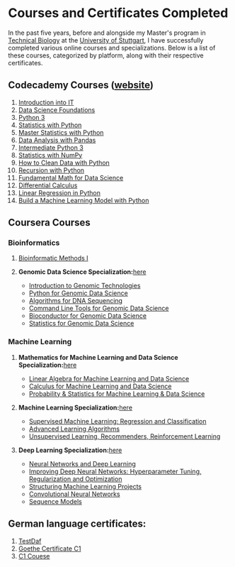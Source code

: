# Courses and Certificates Completed

In the past five years, before and alongside my Master's program in [Technical Biology](https://www.uni-stuttgart.de/en/study/study-programs/Technical-Biology-M.Sc./) at the [University of Stuttgart](https://www.uni-stuttgart.de/en/), I have successfully completed various online courses and specializations. Below is a list of these courses, categorized by platform, along with their respective certificates.

## Codecademy Courses ([website](https://www.codecademy.com/))

1. [Introduction into IT](https://github.com/LoqmanSamani/code-cademy/blob/systembiology/code-cademy/intro_to_IT.pdf)
2. [Data Science Foundations](https://github.com/LoqmanSamani/code-cademy/blob/systembiology/code-cademy/data_science_foundations.pdf)
3. [Python 3](https://github.com/LoqmanSamani/code-cademy/blob/systembiology/code-cademy/python3.pdf)
4. [Statistics with Python](https://github.com/LoqmanSamani/code-cademy/blob/systembiology/code-cademy/statistics_with_python.pdf)
5. [Master Statistics with Python](https://github.com/LoqmanSamani/code-cademy/blob/systembiology/code-cademy/master_statistics_with_python.pdf)
6. [Data Analysis with Pandas](https://github.com/LoqmanSamani/code-cademy/blob/systembiology/code-cademy/pandas.pdf)
7. [Intermediate Python 3](https://github.com/LoqmanSamani/code-cademy/blob/systembiology/code-cademy/intermediate_python3.pdf)
8. [Statistics with NumPy](https://github.com/LoqmanSamani/code-cademy/blob/systembiology/code-cademy/numpy.pdf)
9. [How to Clean Data with Python](https://github.com/LoqmanSamani/code-cademy/blob/systembiology/code-cademy/data_cleaning_with_python.pdf)
10. [Recursion with Python](https://github.com/LoqmanSamani/code-cademy/blob/systembiology/code-cademy/recursion.pdf)
11. [Fundamental Math for Data Science](https://github.com/LoqmanSamani/code-cademy/blob/systembiology/code-cademy/fundamental_math_for_data_science.pdf)
12. [Differential Calculus](https://github.com/LoqmanSamani/code-cademy/blob/systembiology/code-cademy/differential_calculus.pdf)
13. [Linear Regression in Python](https://github.com/LoqmanSamani/code-cademy/blob/systembiology/code-cademy/linear_regression.pdf)
14. [Build a Machine Learning Model with Python](https://github.com/LoqmanSamani/code-cademy/blob/systembiology/code-cademy/machine_learning_with_python.pdf)

## Coursera Courses

### Bioinformatics

1. [Bioinformatic Methods I](https://github.com/LoqmanSamani/code-cademy/blob/systembiology/bioinformatics/bioinformatic_methods_1.pdf)

2. **Genomic Data Science Specialization:**[here](https://github.com/LoqmanSamani/code-cademy/blob/systembiology/bioinformatics/genomic_data_science.pdf)

    - [Introduction to Genomic Technologies](https://github.com/LoqmanSamani/code-cademy/blob/systembiology/bioinformatics/intro_genomic_technology.pdf)
    - [Python for Genomic Data Science](https://github.com/LoqmanSamani/code-cademy/blob/systembiology/bioinformatics/python_for_genomic_data_science.pdf)
    - [Algorithms for DNA Sequencing](https://github.com/LoqmanSamani/code-cademy/blob/systembiology/bioinformatics/algorithms_for_dna_sequencing.pdf)
    - [Command Line Tools for Genomic Data Science](https://github.com/LoqmanSamani/code-cademy/blob/systembiology/bioinformatics/command_line_tools_for_genomic_data_science.pdf)
    - [Bioconductor for Genomic Data Science](https://github.com/LoqmanSamani/code-cademy/blob/systembiology/bioinformatics/bioconductor_for_genomic_datascience.pdf)
    - [Statistics for Genomic Data Science](https://github.com/LoqmanSamani/code-cademy/blob/systembiology/bioinformatics/statistics_for_genomic_data_science.pdf)


### Machine Learning

1. **Mathematics for Machine Learning and Data Science Specialization:**[here](https://github.com/LoqmanSamani/code-cademy/blob/systembiology/machine-learning/mathematics_for_ml_%26_datascience.pdf)

    - [Linear Algebra for Machine Learning and Data Science](https://github.com/LoqmanSamani/code-cademy/blob/systembiology/machine-learning/linear_algebra.pdf)
    - [Calculus for Machine Learning and Data Science](https://github.com/LoqmanSamani/code-cademy/blob/systembiology/machine-learning/calculus.pdf)
    - [Probability & Statistics for Machine Learning & Data Science](https://github.com/LoqmanSamani/code-cademy/blob/systembiology/machine-learning/calculus.pdf)

2. **Machine Learning Specialization:**[here](https://github.com/LoqmanSamani/code-cademy/blob/systembiology/machine-learning/calculus.pdf)

    - [Supervised Machine Learning: Regression and Classification](https://github.com/LoqmanSamani/code-cademy/blob/systembiology/machine-learning/calculus.pdf)
    - [Advanced Learning Algorithms](https://github.com/LoqmanSamani/code-cademy/blob/systembiology/machine-learning/calculus.pdf)
    - [Unsupervised Learning, Recommenders, Reinforcement Learning](https://github.com/LoqmanSamani/code-cademy/blob/systembiology/machine-learning/calculus.pdf)

3. **Deep Learning Specialization:**[here](...)
    - [Neural Networks and Deep Learning](https://github.com/LoqmanSamani/code-cademy/blob/systembiology/machine-learning/calculus.pdf)
    - [Improving Deep Neural Networks: Hyperparameter Tuning, Regularization and Optimization](https://github.com/LoqmanSamani/code-cademy/blob/systembiology/machine-learning/calculus.pdf)
    - [Structuring Machine Learning Projects](https://github.com/LoqmanSamani/code-cademy/blob/systembiology/machine-learning/calculus.pdf)
    - [Convolutional Neural Networks](https://github.com/LoqmanSamani/code-cademy/blob/systembiology/machine-learning/calculus.pdf)
    - [Sequence Models](...)


## German language certificates:

1. [TestDaf](https://github.com/LoqmanSamani/code-cademy/blob/systembiology/machine-learning/calculus.pdf)
2. [Goethe Certificate C1](https://github.com/LoqmanSamani/code-cademy/blob/systembiology/machine-learning/calculus.pdf)
3. [C1 Couese](https://github.com/LoqmanSamani/code-cademy/blob/systembiology/machine-learning/calculus.pdf)

